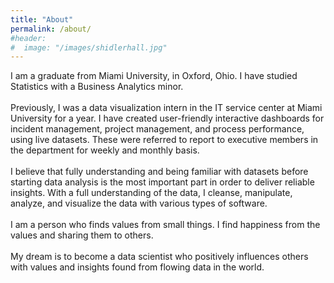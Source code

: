 ```yaml
---
title: "About"
permalink: /about/
#header:
#  image: "/images/shidlerhall.jpg"
---
```

I am a graduate from Miami University, in Oxford, Ohio. I have studied Statistics with a Business Analytics minor.
<br>
<br>
Previously, I was a data visualization intern in the IT service center at Miami University for a year. I have created user-friendly interactive dashboards for incident management, project management, and process performance, using live datasets. These were referred to report to executive members in the department for weekly and monthly basis.
<br>
<br>
I believe that fully understanding and being familiar with datasets before starting data analysis is the most important part in order to deliver reliable insights. With a full understanding of the data, I cleanse, manipulate, analyze, and visualize the data with various types of software.
<br>
<br>
I am a person who finds values from small things. I find happiness from the values and sharing them to others.
<br>
<br>
My dream is to become a data scientist who positively influences others with values and insights found from flowing data in the world.
